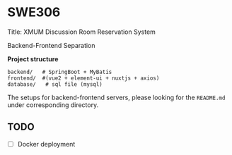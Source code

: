 # SWE306

Title: XMUM Discussion Room Reservation System

Backend-Frontend Separation

**Project structure**

```
backend/   # SpringBoot + MyBatis
frontend/  #(vue2 + element-ui + nuxtjs + axios)
database/   # sql file (mysql)
```

The setups for backend-frontend servers, please looking for the `README.md` under corresponding directory.

## TODO
- [ ] Docker deployment
